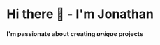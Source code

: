 # Hi there 👋 - I'm Jonathan #
#### I'm passionate about creating *unique* projects ####

<!--
**jondojish/jondojish** is a ✨ _special_ ✨ repository because its `README.md` (this file) appears on your GitHub profile.
-->
<!--
- I’m currently working on "what im working on"
  - **"description of what im working on"
-->
 
